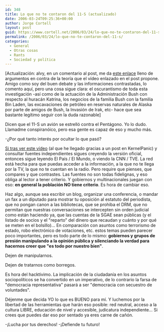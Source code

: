 ```yaml
---
id: 348
title: Lo que no te contaron del 11-S (actualizado)
date: 2006-03-24T09:25:36+00:00
author: Jorge Cortell
layout: post
guid: https://www.cortell.net/2006/03/24/lo-que-no-te-contaron-del-11-s/
permalink: /2006/03/24/lo-que-no-te-contaron-del-11-s/
categories:
  - General
  - Otras cosas
  - Rants
  - Sociedad y polí­tica
---
```

[Actualización: alvy, en un comentario al post, me da [este enlace](https://www.snopes.com/rumors/pentagon.htm) lleno de argumentos en contra de la teorí­a que el ví­deo enlazado en el post propone. Amigo como soy del buen debate y las informaciones contrastadas, lo comento aquí­, pero una cosa sigue clara: el oscurantismo de toda esta investigación -así­ como de la actuación de la Administración Bush con respecto al huracán Katrina, los negocios de la familia Bush con la familia Bin Laden, las excavaciones de petróleo en reservas naturales de Alaska por parte de amigos de Bush, la Invasión de Irak, etc- hace que sea bastante legí­timo seguir con la duda razonable]

Dicen que el 11-S un avión se estrelló contra el Pentágono. Yo lo dudo. Llamadme conspiranóico, pero esa gente es capaz de eso y mucho más.

-¿Por qué tanto interés por ocultar lo que pasó?

[Si tras ver este ví­deo](https://www.pentagonstrike.co.uk/pentagon_sp.htm#Main) (al que he llegado gracias a un post en KernelPanic) y consultar fuentes independientes sigues creyendo la versión oficial, entonces sigue leyendo El Paí­s / El Mundo, o viendo la CNN / TVE. La red está hecha para que puedas acceder a la información, a la que no te llega por la TV, la que no te cuentan en la radio. Pero require que pienses, que compares y que contrastes. Las fuentes no son todas fidelignas, y eso obliga al lector a tener criterio. Y gobiernos y multinacionales juegan con eso: **en general la población NO tiene criterio**. Es hora de cambiar eso.

Haz algo, aunque sea escribir un blog, organizar una conferencia, o mandar un fax a un diputado para mostrar tu oposición al estatuto del periodista, que no pongan canon a las bibliotecas, que se prohiba el DRM, que no permitan que nuestras conversaciones se intercepten sin orden judicial como están haciendo ya, que las cuentas de la SGAE sean públicas (y el listado de socios y el "reparto" del dinero que recaudan y cuánto y por qué se meten en el bolsillo)... En comparación con asuntos como terrorismo de estado, robo electrónico de votaciones, etc. estos temas pueden parecer poco importantes, pero es todo parte de lo mismo: **gobiernos y grupos de presión manipulando a la opinión pública y silenciando la verdad para hacernos creer que "es todo por nuestro bien"**.

Dejen de manipularnos.
  
Dejen de tratarnos como borregos.
  
Es hora del hacktivimo. La implicación de la ciudadaní­a en los asuntos sociopolí­ticos se ha convertido en un imperativo, de lo contrario la farsa de "democracia representativa" pasará a ser "democracia con secuestro de voluntades".
  
Déjenme que decida YO lo que es BUENO para mí­. Y luchemos por la libertad de las herramientas que harán eso posible: red neutral, acceso a la cultura LIBRE, educación de nivel y accesible, judicatura independiente... Si crees que puedes dar eso por sentado ya eres carne de cañón.
  
-¡Lucha por tus derechos! -¡Defiende tu futuro!